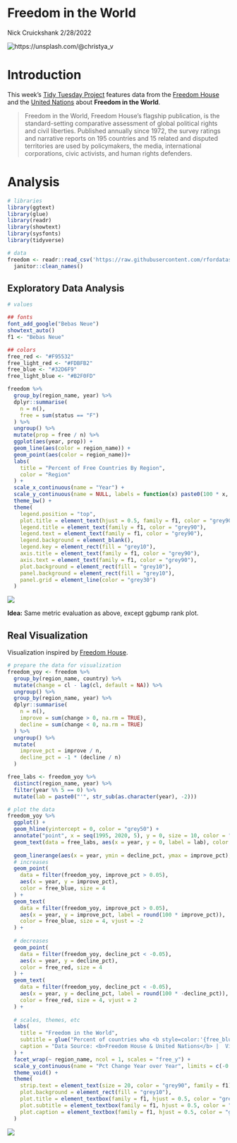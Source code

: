Freedom in the World
================
Nick Cruickshank
2/28/2022

![<https://unsplash.com/@christya_v>](https://images.unsplash.com/photo-1516081073616-833a87ca7516?ixlib=rb-1.2.1&ixid=MnwxMjA3fDB8MHxwaG90by1wYWdlfHx8fGVufDB8fHx8&auto=format&fit=crop&w=2080&q=80)

# Introduction

This week’s [Tidy Tuesday
Project](https://github.com/rfordatascience/tidytuesday/tree/master/data/2022/2022-02-22)
features data from the [Freedom
House](https://freedomhouse.org/reports/publication-archives) and the
[United
Nations](https://github.com/ArthurCheib/analytical-politics-project/blob/main/data/tidy-data-fh-un.csv)
about **Freedom in the World**.

> Freedom in the World, Freedom House’s flagship publication, is the
> standard-setting comparative assessment of global political rights and
> civil liberties. Published annually since 1972, the survey ratings and
> narrative reports on 195 countries and 15 related and disputed
> territories are used by policymakers, the media, international
> corporations, civic activists, and human rights defenders.

# Analysis

``` r
# libraries
library(ggtext)
library(glue)
library(readr)
library(showtext)
library(sysfonts)
library(tidyverse)
```

``` r
# data
freedom <- readr::read_csv('https://raw.githubusercontent.com/rfordatascience/tidytuesday/master/data/2022/2022-02-22/freedom.csv') %>%
  janitor::clean_names()
```

## Exploratory Data Analysis

``` r
# values

## fonts
font_add_google("Bebas Neue")
showtext_auto()
f1 <- "Bebas Neue"

## colors
free_red <- "#F95532"
free_light_red <- "#FDBFB2"
free_blue <- "#32D6F9"
free_light_blue <- "#B2F0FD"
```

``` r
freedom %>%
  group_by(region_name, year) %>%
  dplyr::summarise(
    n = n(),
    free = sum(status == "F")
  ) %>%
  ungroup() %>%
  mutate(prop = free / n) %>%
  ggplot(aes(year, prop)) + 
  geom_line(aes(color = region_name)) + 
  geom_point(aes(color = region_name))+
  labs(
    title = "Percent of Free Countries By Region",
    color = "Region"
  ) +
  scale_x_continuous(name = "Year") + 
  scale_y_continuous(name = NULL, labels = function(x) paste0(100 * x, "%")) +
  theme_bw() + 
  theme(
    legend.position = "top",
    plot.title = element_text(hjust = 0.5, family = f1, color = "grey90"),
    legend.title = element_text(family = f1, color = "grey90"),
    legend.text = element_text(family = f1, color = "grey90"),
    legend.background = element_blank(),
    legend.key = element_rect(fill = "grey10"),
    axis.title = element_text(family = f1, color = "grey90"),
    axis.text = element_text(family = f1, color = "grey90"),
    plot.background = element_rect(fill = "grey10"),
    panel.background = element_rect(fill = "grey10"),
    panel.grid = element_line(color = "grey30")
  )
```

![](Freedom-in-the-World_files/figure-gfm/Pct%20Free%20Countries-1.png)<!-- -->

**Idea:** Same metric evaluation as above, except ggbump rank plot.

## Real Visualization

Visualization inspired by [Freedom
House](https://freedomhouse.org/reports/publication-archives).

``` r
# prepare the data for visualization
freedom_yoy <- freedom %>%
  group_by(region_name, country) %>%
  mutate(change = cl - lag(cl, default = NA)) %>%
  ungroup() %>%
  group_by(region_name, year) %>%
  dplyr::summarise(
    n = n(),
    improve = sum(change > 0, na.rm = TRUE),
    decline = sum(change < 0, na.rm = TRUE)
  ) %>%
  ungroup() %>%
  mutate(
    improve_pct = improve / n,
    decline_pct = -1 * (decline / n)
  ) 

free_labs <- freedom_yoy %>%
  distinct(region_name, year) %>%
  filter(year %% 5 == 0) %>%
  mutate(lab = paste0("'", str_sub(as.character(year), -2)))
```

``` r
# plot the data
freedom_yoy %>%
  ggplot() + 
  geom_hline(yintercept = 0, color = "grey50") + 
  annotate("point", x = seq(1995, 2020, 5), y = 0, size = 10, color = "grey50") + 
  geom_text(data = free_labs, aes(x = year, y = 0, label = lab), color = "grey10") +
  
  geom_linerange(aes(x = year, ymin = decline_pct, ymax = improve_pct), color = "white") + 
  # increases
  geom_point(
    data = filter(freedom_yoy, improve_pct > 0.05),
    aes(x = year, y = improve_pct),
    color = free_blue, size = 4
  ) + 
  geom_text(
    data = filter(freedom_yoy, improve_pct > 0.05),
    aes(x = year, y = improve_pct, label = round(100 * improve_pct)),
    color = free_blue, size = 4, vjust = -2
  ) + 
  
  # decreases
  geom_point(
    data = filter(freedom_yoy, decline_pct < -0.05),
    aes(x = year, y = decline_pct),
    color = free_red, size = 4
  ) + 
  geom_text(
    data = filter(freedom_yoy, decline_pct < -0.05),
    aes(x = year, y = decline_pct, label = round(100 * -decline_pct)),
    color = free_red, size = 4, vjust = 2
  ) + 
  
  # scales, themes, etc
  labs(
    title = "Freedom in the World",
    subtitle = glue("Percent of countries who <b style=color:'{free_blue}'>improved</b> or <b style=color:'{free_red}'>declined</b> year-over-year<br><br>"),
    caption = "Data Source: <b>Freedom House & United Nations</b> |  Visualization: <b>N. Cruickshank</b> | #TidyTuesday"
  ) +
  facet_wrap(~ region_name, ncol = 1, scales = "free_y") +
  scale_y_continuous(name = "Pct Change Year over Year", limits = c(-0.32, 0.32)) + 
  theme_void() + 
  theme(
    strip.text = element_text(size = 20, color = "grey90", family = f1),
    plot.background = element_rect(fill = "grey10"),
    plot.title = element_textbox(family = f1, hjust = 0.5, color = "grey90", size = 24),
    plot.subtitle = element_textbox(family = f1, hjust = 0.5, color = "grey90", size = 16),
    plot.caption = element_textbox(family = f1, hjust = 0.5, color = "grey90", size = 8)
  )
```

![](Freedom-in-the-World_files/figure-gfm/Pct%20Change%20in%20Freedom-1.png)<!-- -->
